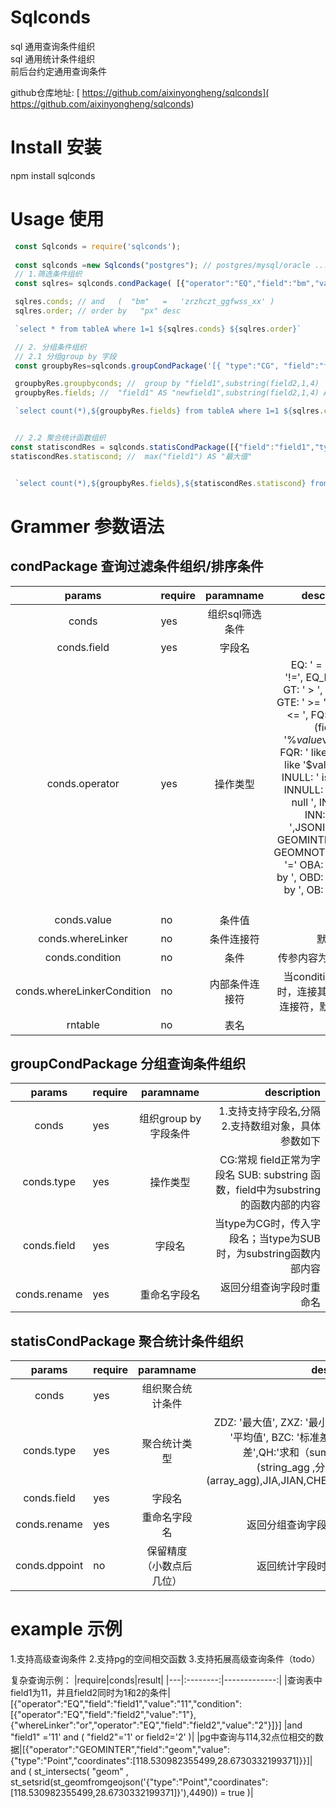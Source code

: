 # Sqlconds
sql 通用查询条件组织  
sql 通用统计条件组织  
前后台约定通用查询条件
 
github仓库地址: [ https://github.com/aixinyongheng/sqlconds]( https://github.com/aixinyongheng/sqlconds)

# Install 安装
npm install sqlconds
# Usage 使用
```javascript
 const Sqlconds = require('sqlconds');
 
 const sqlconds =new Sqlconds("postgres"); // postgres/mysql/oracle ...
 // 1.筛选条件组织
 const sqlres= sqlconds.condPackage( [{"operator":"EQ","field":"bm","value":"zrzhczt_ggfwss_xx"},{"operator":"OBD","field":"px"}] );

 sqlres.conds; // and   (  "bm"   =   'zrzhczt_ggfwss_xx' )
 sqlres.order; // order by   "px" desc

 `select * from tableA where 1=1 ${sqlres.conds} ${sqlres.order}`

 // 2. 分组条件组织
 // 2.1 分组group by 字段
 const groupbyRes=sqlconds.groupCondPackage('[{ "type":"CG", "field":"field1", "rename":"newfield1" },{ "type":"SUB", "field":"field2,1,4", "rename":"newfield2" }]');

 groupbyRes.groupbyconds; //  group by "field1",substring(field2,1,4) 
 groupbyRes.fields; //  "field1" AS "newfield1",substring(field2,1,4) AS "newfield2" 

 `select count(*),${groupbyRes.fields} from tableA where 1=1 ${sqlres.conds} ${groupbyRes.groupbyconds}`


 // 2.2 聚合统计函数组织
const statiscondRes = sqlconds.statisCondPackage([{"field":"field1","type":"ZDZ","rename":"最大值","dpoint":0}]);
statiscondRes.statiscond; //  max("field1") AS "最大值" 


 `select count(*),${groupbyRes.fields},${statiscondRes.statiscond} from tableA where 1=1 ${sqlres.conds} ${groupbyRes.groupbyconds}`

```
# Grammer 参数语法
## condPackage 查询过滤条件组织/排序条件
| params |require |paramname | description      |
|:--------:|--|:--------: |-------------:|
|conds|yes|组织sql筛选条件||
|conds.field|yes|字段名||
|conds.operator|yes|操作类型|EQ: ' = ', EQN: '!=', EQ_D: ' = ', GT: ' > ', LT: '<', GTE: ' >= ', LTE: ' <= ', FQ: ' like ' (field like '%$value%'), FQL: ' like '(field like '%$value'), FQR: ' like '(field like '$value%'), INULL: ' is null ', INNULL: ' is not null ', IN: ' in ', INN: 'not in ',JSONIN: ' ? ', GEOMINTER: '=', GEOMNOTINTER: '=' OBA: ' order by ', OBD: ' order by  ', OB: ' order by  '
|conds.value|no|条件值||
|conds.whereLinker|no|条件连接符|默认 and|
|conds.condition|no|条件|传参内容为conds|
|conds.whereLinkerCondition|no|内部条件连接符|当condition存在时，连接其条件的连接符，默认and|
|rntable|no|表名||
 
## groupCondPackage 分组查询条件组织
| params |require |paramname | description |
|:--------:|--|:--------: |-------------:|
|conds|yes|组织group by 字段条件|1.支持支持字段名,分隔  2.支持数组对象，具体参数如下|
|conds.type|yes|操作类型|CG:常规 field正常为字段名  SUB: substring 函数，field中为substring的函数内部的内容|
|conds.field|yes|字段名|当type为CG时，传入字段名；当type为SUB时，为substring函数内部内容|
|conds.rename|yes|重命名字段名|返回分组查询字段时重命名|


## statisCondPackage 聚合统计条件组织
| params |require |paramname | description |
|:--------:|--|:--------: |-------------:|
|conds|yes|组织聚合统计条件||
|conds.type|yes|聚合统计类型|ZDZ: '最大值', ZXZ: '最小值', PJZ: '平均值', BZC: '标准差', FC:'方差',QH:'求和（sum）',STR:(string_agg ,分隔 ),ARR:(array_agg),JIA,JIAN,CHENG,CHU|
|conds.field|yes|字段名||
|conds.rename|yes|重命名字段名|返回分组查询字段时重命名|
|conds.dppoint|no|保留精度（小数点后几位）|返回统计字段时保留精度|

# example 示例
1.支持高级查询条件
2.支持pg的空间相交函数
3.支持拓展高级查询条件（todo）

复杂查询示例：
|require|conds|result|
|---|:--------:|-------------:|
|查询表中field1为11，并且field2同时为1和2的条件| [{"operator":"EQ","field":"field1","value":"11","condition":[{"operator":"EQ","field":"field2","value":"1"},{"whereLinker":"or","operator":"EQ","field":"field2","value":"2"}]}] |and "field1" ='11' and ( "field2"='1' or field2='2' )|
|pg中查询与114,32点位相交的数据|[{"operator":"GEOMINTER","field":"geom","value":{"type":"Point","coordinates":[118.530982355499,28.6730332199371]}}]| and   ( st_intersects( "geom" , st_setsrid(st_geomfromgeojson('{"type":"Point","coordinates":[118.530982355499,28.6730332199371]}'),4490)) =  true )|


